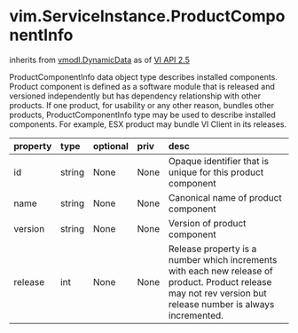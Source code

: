 vim.ServiceInstance.ProductComponentInfo
========================================
inherits from [vmodl.DynamicData](docs/vmodl.DynamicData.md)
as of [VI API 2.5](vim.version.md#vim.version.version2)


ProductComponentInfo data object type describes installed components.  Product component is defined as a software module that is released  and versioned independently but has dependency relationship with other products.  If one product, for usability or any other reason, bundles other products,  ProductComponentInfo type may be used to describe installed components.  For example, ESX product may bundle VI Client in its releases.

| property | type | optional | priv | desc |
|:---------|:-----|:---------|:-----|:-----|
| id | string | None | None | Opaque identifier that is unique for this product component |
| name | string | None | None | Canonical name of product component |
| version | string | None | None | Version of product component |
| release | int | None | None | Release property is a number which increments with each  new release of product. Product release may not rev version  but release number is always incremented. |


